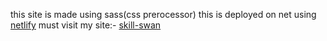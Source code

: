 this site is made using sass(css prerocessor)
this is deployed on net using [netlify](https://www.netlify.com)
must visit my site:-
[skill-swan](https://competent-easley-87d3ac.netlify.app/)
